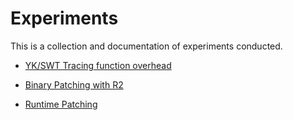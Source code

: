 # Experiments

This is a collection and documentation of experiments conducted.

- [YK/SWT Tracing function overhead](./SWT_BASICBLOCK_FUNCTION.md)

- [Binary Patching with R2](./BINARY_PATCHING_R2.md)

- [Runtime Patching](./RUNTIME_PATCHING.md)
